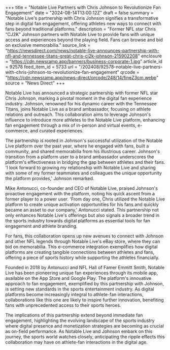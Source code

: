 +++
title = "Notable Live Partners with Chris Johnson to Revolutionize Fan Engagement"
date = "2024-08-14T13:00:12Z"
draft = false
summary = "Notable Live's partnership with Chris Johnson signifies a transformative step in digital fan engagement, offering athletes new ways to connect with fans beyond traditional platforms."
description = "Former NFL star Chris “CJ2K” Johnson partners with Notable Live to provide fans with unique access and experiences beyond the playing field. Fans can browse and bid on exclusive memorabilia."
source_link = "https://newsdirect.com/news/notable-live-announces-partnership-with-nfl-and-tennessee-titans-great-chris-cj2k-johnson-215902208"
enclosure = "https://cdn.newsramp.app/banners/business-corporate-1.jpg"
article_id = 92578
feed_item_id = 5733
url = "/202408/92578-notable-live-partners-with-chris-johnson-to-revolutionize-fan-engagement"
qrcode = "https://cdn.newsramp.app/news-direct/qrcode/248/14/fineZ3cm.webp"
source = "News Direct"
+++

<p>Notable Live has announced a strategic partnership with former NFL star Chris Johnson, marking a pivotal moment in the digital fan experience industry. Johnson, renowned for his dynamic career with the Tennessee Titans, joins Notable Live as a brand ambassador, focusing on athlete relations and outreach. This collaboration aims to leverage Johnson's influence to introduce more athletes to the Notable Live platform, enhancing fan engagement through a mix of in-person and virtual events, e-commerce, and curated experiences.</p><p>The partnership is rooted in Johnson's successful utilization of the Notable Live platform over the past year, where he engaged with fans, built a community, and shared memorabilia from his illustrious career. Johnson's transition from a platform user to a brand ambassador underscores the platform's effectiveness in bridging the gap between athletes and their fans. 'I look forward to growing my relationship with Notable Live and sharing with some of my former teammates and colleagues the unique opportunity the platform provides,' Johnson remarked.</p><p>Mike Antonucci, co-founder and CEO of Notable Live, praised Johnson's proactive engagement with the platform, noting his quick ascent from a former player to a power user. 'From day one, Chris utilized the Notable Live platform to create unique activation opportunities for his fans and quickly became an asset to our company,' Antonucci stated. This partnership not only enhances Notable Live's offerings but also signals a broader trend in the sports industry towards digital platforms as essential tools for fan engagement and athlete branding.</p><p>For fans, this collaboration opens up new avenues to connect with Johnson and other NFL legends through Notable Live's eBay store, where they can bid on memorabilia. This e-commerce integration exemplifies how digital platforms are creating tangible connections between athletes and fans, offering a piece of sports history while supporting the athletes financially.</p><p>Founded in 2018 by Antonucci and NFL Hall of Famer Emmitt Smith, Notable Live has been pioneering unique fan experiences through its mobile app, available on the App Store and Google Play. The platform's innovative approach to fan engagement, exemplified by this partnership with Johnson, is setting new standards in the sports entertainment industry. As digital platforms become increasingly integral to athlete-fan interactions, collaborations like this one are likely to inspire further innovation, benefiting fans with unprecedented access to their sports heroes.</p><p>The implications of this partnership extend beyond immediate fan engagement, highlighting the evolving landscape of the sports industry where digital presence and monetization strategies are becoming as crucial as on-field performance. As Notable Live and Johnson embark on this journey, the sports world watches closely, anticipating the ripple effects this collaboration may have on athlete-fan interactions in the digital age.</p>